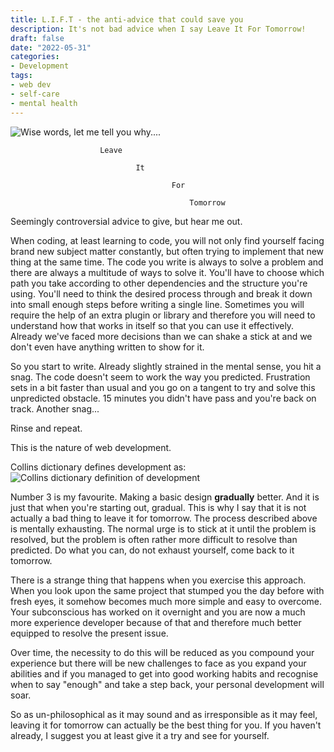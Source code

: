 ```yaml
---
title: L.I.F.T - the anti-advice that could save you
description: It's not bad advice when I say Leave It For Tomorrow!
draft: false
date: "2022-05-31"
categories:
- Development
tags:
- web dev
- self-care
- mental health
---
```


![Wise words, let me tell you why....](/images/l-i-f-t.jpeg)

                        Leave 

                                It 

                                        For 

                                            Tomorrow 

Seemingly controversial advice to give, but hear me out.

When coding, at least learning to code, you will not only find yourself facing brand new subject matter constantly, but often trying to implement that new thing at the same time. The code you write is always to solve a problem and there are always a multitude of ways to solve it. You'll have to choose which path you take according to other dependencies and the structure you're using. You'll need to think the desired process through and break it down into small enough steps before writing a single line. Sometimes you will require the help of an extra plugin or library and therefore you will need to understand how that works in itself so that you can use it effectively. Already we've faced more decisions than we can shake a stick at and we don't even have anything written to show for it.

So you start to write. Already slightly strained in the mental sense, you hit a snag. The code doesn't seem to work the way you predicted. Frustration sets in a bit faster than usual and you go on a tangent to try and solve this unpredicted obstacle. 15 minutes you didn't have pass and you're back on track. Another snag...

Rinse and repeat.

This is the nature of web development.

Collins dictionary defines development as:
![Collins dictionary definition of development](/images/l-i-f-t-01.png)

Number 3 is my favourite. Making a basic design **gradually** better. And it is just that when you're starting out, gradual. This is why I say that it is not actually a bad thing to leave it for tomorrow. The process described above is mentally exhausting. The normal urge is to stick at it until the problem is resolved, but the problem is often rather more difficult to resolve than predicted. Do what you can, do not exhaust yourself, come back to it tomorrow.

There is a strange thing that happens when you exercise this approach. When you look upon the same project that stumped you the day before with fresh eyes, it somehow becomes much more simple and easy to overcome. Your subconscious has worked on it overnight and you are now a much more experience developer because of that and therefore much better equipped to resolve the present issue.

Over time, the necessity to do this will be reduced as you compound your experience but there will be new challenges to face as you expand your abilities and if you managed to get into good working habits and recognise when to say "enough" and take a step back, your personal development will soar.

So as un-philosophical as it may sound and as irresponsible as it may feel, leaving it for tomorrow can actually be the best thing for you. If you haven't already, I suggest you at least give it a try and see for yourself.
